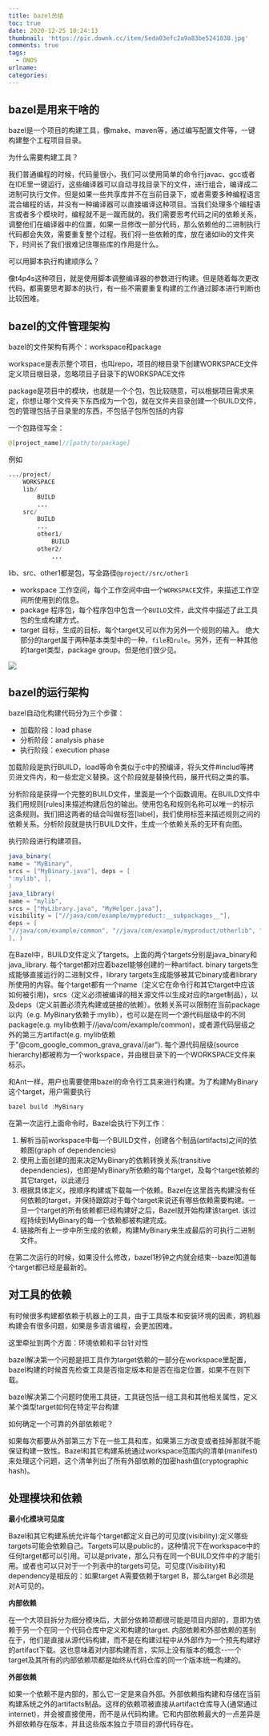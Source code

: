 ```yaml
---
title: bazel总结
toc: true
date: 2020-12-25 10:24:13
thumbnail: 'https://pic.downk.cc/item/5eda03efc2a9a83be5241038.jpg'
comments: true
tags:
  - ONOS
urlname:
categories:
---
```


## bazel是用来干啥的

bazel是一个项目的构建工具，像make、maven等，通过编写配置文件等，一键构建整个工程项目目录。

为什么需要构建工具？

我们普通编程的时候，代码量很小，我们可以使用简单的命令行javac、gcc或者在IDE里一键运行，这些编译器可以自动寻找目录下的文件，进行组合，编译成二进制可执行文件。但是如果一些共享库并不在当前目录下，或者需要多种编程语言混合编程的话，并没有一种编译器可以直接编译这种项目。当我们处理多个编程语言或者多个模块时，编程就不是一蹴而就的。我们需要思考代码之间的依赖关系，调整他们在编译器中的位置，如果一旦修改一部分代码，那么依赖他的二进制执行代码都会失效，需要重复整个过程。我们将一些依赖的库，放在诸如lib的文件夹下，时间长了我们很难记住哪些库的作用是什么。

可以用脚本执行构建顺序么？

像t4p4s这种项目，就是使用脚本调整编译器的参数进行构建。但是随着每次更改代码，都需要思考脚本的执行，有一些不需要重复构建的工作通过脚本进行判断也比较困难。

## bazel的文件管理架构

bazel的文件架构有两个：workspace和package

workspace是表示整个项目，也叫repo，项目的根目录下创建WORKSPACE文件定义项目根目录，忽略项目子目录下的WORKSPACE文件

package是项目中的模块，也就是一个个包，包比较随意，可以根据项目需求来定，你想让哪个文件夹下东西成为一个包，就在文件夹目录创建一个BUILD文件，包的管理包括子目录里的东西，不包括子包所包括的内容

一个包路径写全：

```java
@[project_name]//[path/to/package]
```

例如

```java
.../project/
	WORKSPACE
	lib/
		BUILD
		...
	src/
		BUILD
		...
		other1/
			BUILD
		other2/
			...
```

lib、src、other1都是包，写全路径`@project//src/other1`

- workspace 工作空间，每个工作空间中由一个`WORKSPACE`文件，来描述工作空间所使用到的信息。
- package 程序包，每个程序包中包含一个`BUILD`文件，此文件中描述了此工具包的生成构建方式。
- target 目标，生成的目标，每个target又可以作为另外一个规则的输入。
  绝大部分的target属于两种基本类型中的一种，`file`和`rule`。另外，还有一种其他的target类型，package group。但是他们很少见。

![](https://pic.downk.cc/item/5fe9b8913ffa7d37b301beb6.jpg)



## bazel的运行架构

bazel自动化构建代码分为三个步骤：

- 加载阶段：load phase
- 分析阶段：analysis phase
- 执行阶段：execution phase

加载阶段是执行BUILD，load等命令类似于c中的预编译，将头文件#includ等拷贝进文件内，和一些宏定义替换。这个阶段就是替换代码，展开代码之类的事。

分析阶段是获得一个完整的BUILD文件，里面是一个个函数调用。在BUILD文件中我们用规则[rules]来描述构建后包的输出。使用包名和规则名称可以唯一的标示这条规则。我们把这两者的结合叫做标签[label]，我们使用标签来描述规则之间的依赖关系。分析阶段就是执行BUILD文件，生成一个依赖关系的无环有向图。

执行阶段进行构建项目。

```java
java_binary(
name = "MyBinary",
srcs = ["MyBinary.java"], deps = [
":mylib", ],
)
java_library(
name = "mylib",
srcs = ["MyLibrary.java", "MyHelper.java"],
visibility = ["//java/com/example/myproduct:__subpackages__"],
deps = [
"//java/com/example/common", "//java/com/example/myproduct/otherlib", "@com_google_common_guava_guava//jar",
], )
```

在Bazel中，BUILD文件定义了targets。上面的两个targets分别是java_binary和java_library. 每个target都对应着bazel能够创建的一种artifact. binary targets生成能够直接运行的二进制文件，library targets生成能够被其它binary或者library所使用的内容。每个target都有一个name（定义它在命令行和其它target中应该如何被引用)，srcs（定义必须被编译的相关源文件以生成对应的target制品），以及deps（定义前置必须先构建或链接的依赖）。依赖关系可以限制在当前package以内（e.g. MyBinary依赖于:mylib），也可以是在同一个源代码层级中的不同package(e.g. mylib依赖于//java/com/example/common)，或者源代码层级之外的第三方artifact(e.g. mylib依赖于"@com_google_common_grava_grava//jar"). 每个源代码层级(source hierarchy)都被称为一个workspace，并由根目录下的一个WORKSPACE文件来标示。

和Ant一样，用户也需要使用bazel的命令行工具来进行构建。为了构建MyBinary这个target，用户需要执行

```java
bazel build :MyBinary
```

在第一次运行上面命令时，Bazel会执行下列工作：

1. 解析当前workspace中每一个BUILD文件，创建各个制品(artifacts)之间的依赖图(graph of dependencies)
2. 使用上面创建的图来决定MyBinary的依赖转换关系(transitive dependencies)，也即是MyBinary所依赖的每个target，及每个target依赖的其它target，以此递归
3. 根据具体定义，按顺序构建或下载每一个依赖。Bazel在这里首先构建没有任何依赖的target，并保持跟踪对于每个target来说还有哪些依赖需要构建。一旦一个target的所有依赖都已经构建好之后，Bazel就开始构建该target. 该过程持续到MyBinary的每一个依赖都被构建完成。
4. 链接所有上一步中所生成的依赖，构建MyBinary来生成最后的可执行二进制文件。

在第二次运行的时候，如果没什么修改，bazel1秒钟之内就会结束--bazel知道每个target都已经是最新的。

## 对工具的依赖

有时候很多构建都依赖于机器上的工具，由于工具版本和安装环境的因素，跨机器构建会有很多问题，如果是多语言编程，会更加困难。

这里牵扯到两个方面：环境依赖和平台针对性

bazel解决第一个问题是把工具作为target依赖的一部分在workspace里配置，bazel构建的时候首先检查工具是否指定版本和是否在指定位置，如果不在则下载。

bazel解决第二个问题时使用工具链，工具链包括一组工具和其他相关属性，定义某个类型target如何在特定平台构建

如何确定一个可靠的外部依赖呢？

如果每次都要从外部第三方下在一些工具和库，如果第三方改变或者挂掉那就不能保证构建一致性。Bazel和其它构建系统通过workspace范围内的清单(manifest)来处理这个问题，这个清单列出了所有外部依赖的加密hash值(cryptographic hash)。

## 处理模块和依赖

**最小化模块可见度**

Bazel和其它构建系统允许每个target都定义自己的可见度(visibility):定义哪些targets可能会依赖自己。Targets可以是public的，这种情况下在workspace中的任何target都可以引用。可以是private，那么只有在同一个BUILD文件中的才能引用。或者也可以只对于一个列表中的targets可见。可见度(Visibility)和dependency是相反的：如果target A需要依赖于target B，那么target B必须是对A可见的。

**内部依赖**

在一个大项目拆分为细分模块后，大部分依赖项都很可能是项目内部的，意即为依赖于另一个在同一个代码仓库中定义和构建的target. 内部依赖和外部依赖的差别在于，他们是直接从源代码构建，而不是在构建过程中从外部作为一个预先构建好的artifact下载。这也意味着对内部构建而言，实际上没有版本的概念--一个target及其所有的内部依赖项都是始终从代码仓库的同一个版本统一构建的。

**外部依赖**

如果一个依赖不是内部的，那么它一定是来自外部。外部依赖指构建和存储在当前构建系统之外的artifacts制品。这样的依赖项被直接从artifact仓库导入(通常通过internet)，并会被直接使用，而不是从代码构建。它和内部依赖最大的一点差异是外部依赖存在版本，并且这些版本独立于项目的源代码存在。